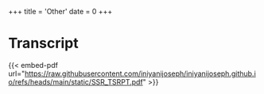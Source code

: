 +++
title = 'Other'
date = 0
+++

# Transcript

{{< embed-pdf url="https://raw.githubusercontent.com/iniyanijoseph/iniyanijoseph.github.io/refs/heads/main/static/SSR_TSRPT.pdf" >}}
